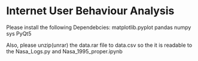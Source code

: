 # Internet User Behaviour Analysis
 
Please install the following Dependebcies:
matplotlib.pyplot
pandas
numpy
sys
PyQt5

Also, please unzip(unrar) the data.rar file to data.csv so the it is readable to the Nasa_Logs.py and Nasa_1995_proper.ipynb
